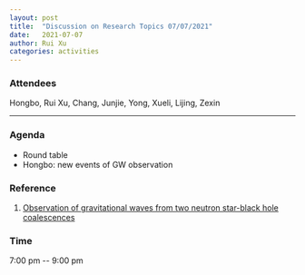 ```yaml
---
layout: post
title:  "Discussion on Research Topics 07/07/2021"
date:   2021-07-07
author: Rui Xu
categories: activities
---
```



### Attendees

Hongbo, Rui Xu, Chang, Junjie, Yong, Xueli, Lijing, Zexin

---

### Agenda

- Round table
- Hongbo: new events of GW observation


### Reference

1. [Observation of gravitational waves from two neutron star-black hole coalescences](https://arxiv.org/abs/2106.15163)




### Time

7:00 pm -- 9:00 pm
